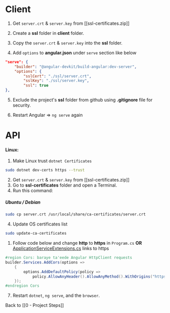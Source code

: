 # Client
1. Get `server.crt` & `server.key` from [[ssl-certificates.zip]]

2. Create a **ssl** folder in **client** folder.

3. Copy the `server.crt` & `server.key` into the **ssl** folder.

4. Add `options` to **angular.json** under `serve` section like below
```json
"serve": {
	"builder": "@angular-devkit/build-angular:dev-server",
	"options": {
		"sslCert": "./ssl/server.crt",
		"sslKey": "./ssl/server.key",
		"ssl": true
},
```
5. Exclude the project's **ssl** folder from github using **.gitignore** file for security. 

6. Restart Angular => `ng serve` again


# API
#### Linux:
1. Make Linux trust `dotnet Certificates`
```bash
sudo dotnet dev-certs https --trust
```

2. Get `server.crt` & `server.key` from [[ssl-certificates.zip]]
3. Go to **ssl-certificates** folder and open a Terminal.
4. Run this command:
##### Ubuntu / Debian
```bash
sudo cp server.crt /usr/local/share/ca-certificates/server.crt
```
4. Update OS certificates list
```bash
sudo update-ca-certificates
```

1. Follow code below and change **http** to **https** in `Program.cs` **OR** [ApplicationServiceExtensions.cs](https://github.com/mrtabaa/hallboard/blob/master/api/Extensions/ApplicationServiceExtensions.cs) links to https
```C#
#region Cors: baraye ta'eede Angular HttpClient requests
builder.Services.AddCors(options =>
    {
        options.AddDefaultPolicy(policy => 
            policy.AllowAnyHeader().AllowAnyMethod().WithOrigins("https://localhost:4200"));
    });
#endregion Cors
```

7. Restart `dotnet`, `ng serve`, and the `browser`.

Back to [[0 - Project Steps]]